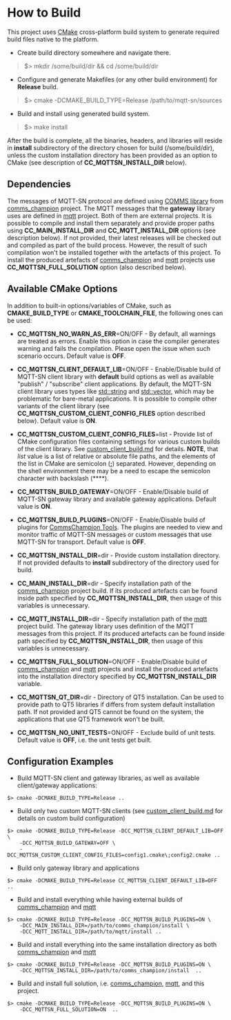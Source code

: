 # How to Build

This project uses [CMake](https://cmake.org) cross-platform build system to
generate required build files native to the platform.

- Create build directory somewhere and navigate there.

>$> mkdir /some/build/dir && cd /some/build/dir

- Configure and generate Makefiles (or any other build environment) for **Release** build.

>$> cmake -DCMAKE_BUILD_TYPE=Release /path/to/mqtt-sn/sources

- Build and install using generated build system.

>$> make install

After the build is complete, all the binaries, headers, and libraries will reside
in **install** subdirectory of the directory chosen for build (/some/build/dir),
unless the custom installation directory has been provided as an option to CMake
(see description of **CC_MQTTSN_INSTALL_DIR** below).

## Dependencies
The messages of MQTT-SN protocol are defined using 
[COMMS library](https://github.com/arobenko/comms_champion#comms-library) from 
[comms_champion](https://github.com/arobenko/comms_champion) project. The MQTT
messages that the **gateway** library uses are defined in 
[mqtt](https://github.com/arobenko/mqtt) project. Both of them are external
projects. It is possible to compile and install them separately and provide
proper paths using **CC_MAIN_INSTALL_DIR** and **CC_MQTT_INSTALL_DIR** options
(see description below). If not provided, their latest releases will be checked 
out and compiled as part of the build process. However, the result of such 
compilation won't be installed together with the artefacts of this project. To
install the produced artefacts of 
[comms_champion](https://github.com/arobenko/comms_champion) and 
[mqtt](https://github.com/arobenko/mqtt) projects use 
**CC_MQTTSN_FULL_SOLUTION** option (also described below).

## Available CMake Options

In addition to built-in options/variables of CMake, such as **CMAKE_BUILD_TYPE** or
**CMAKE_TOOLCHAIN_FILE**, the following ones can be used:

- **CC_MQTTSN_NO_WARN_AS_ERR**=ON/OFF - By default, all warnings are treated as
errors. Enable this option in case the compiler generates warning and fails the
compilation. Please open the issue when such scenario occurs. Default value is 
**OFF**.

- **CC_MQTTSN_CLIENT_DEFAULT_LIB**=ON/OFF - Enable/Disable build of MQTT-SN
client library with **default** build options as well as available "publish" /
"subscribe" client applications. By default, the MQTT-SN client library
uses types like [std::string](http://en.cppreference.com/w/cpp/string/basic_string)
and [std::vector](http://en.cppreference.com/w/cpp/container/vector), which
may be problematic for bare-metal applications. It is 
possible to compile other variants of the client library (see 
**CC_MQTTSN_CUSTOM_CLIENT_CONFIG_FILES** option described below). 
Default value is **ON**.

- **CC_MQTTSN_CUSTOM_CLIENT_CONFIG_FILES**=list - Provide list of CMake configuration 
files containing settings for various custom builds of the client library. See
[custom_client_build.md](custom_client_build.md) for details. **NOTE**, that
*list* value is a list of relative or absolute file paths, 
and the elements of the list in CMake are
semicolon (**;**) separated. However, depending on the shell environment there 
may be a need to escape the semicolon character with backslash (**\**).

- **CC_MQTTSN_BUILD_GATEWAY**=ON/OFF - Enable/Disable build of MQTT-SN gateway
library and available gateway applications. Default value is **ON**.

- **CC_MQTTSN_BUILD_PLUGINS**=ON/OFF - Enable/Disable build of plugins for
[CommsChampion Tools](https://github.com/arobenko/comms_champion#commschampion-tools).
The plugins are needed to view and monitor traffic of MQTT-SN messages or 
custom messages that use MQTT-SN for transport. Default value is **OFF**.

- **CC_MQTTSN_INSTALL_DIR**=dir - Provide custom installation directory. If
not provided defaults to **install** subdirectory of the directory used for
build.

- **CC_MAIN_INSTALL_DIR**=dir - Specify installation path of the 
[comms_champion](https://github.com/arobenko/comms_champion) project build. 
If its produced artefacts can be found inside path specified by
**CC_MQTTSN_INSTALL_DIR**, then usage of this variables is unnecessary.

- **CC_MQTT_INSTALL_DIR**=dir - Specify installation path of the 
[mqtt](https://github.com/arobenko/mqtt) project build. The gateway library
uses definition of the MQTT messages from this project. If its produced artefacts can be found inside path specified by
**CC_MQTTSN_INSTALL_DIR**, then usage of this variables is unnecessary.

- **CC_MQTTSN_FULL_SOLUTION**=ON/OFF - Enable/Disable build of 
[comms_champion](https://github.com/arobenko/comms_champion) and
[mqtt](https://github.com/arobenko/mqtt) projects and install the produced
artefacts into the installation directory specified by **CC_MQTTSN_INSTALL_DIR**
variable.

- **CC_MQTTSN_QT_DIR**=dir - Directory of QT5 installation. Can be used to 
provide path to QT5 libraries if differs from system default installation path. If not
provided and QT5 cannot be found on the system, the applications that use QT5 
framework won't be built.

- **CC_MQTTSN_NO_UNIT_TESTS**=ON/OFF - Exclude build of unit tests. Default value is 
**OFF**, i.e. the unit tests get built.

## Configuration Examples

- Build MQTT-SN client and gateway libraries, as well as available client/gateway
applications:
```
$> cmake -DCMAKE_BUILD_TYPE=Release ..
```
- Build only two custom MQTT-SN clients (see [custom_client_build.md](custom_client_build.md)
for details on custom build configuration)
```
$> cmake -DCMAKE_BUILD_TYPE=Release -DCC_MQTTSN_CLIENT_DEFAULT_LIB=OFF \
    -DCC_MQTTSN_BUILD_GATEWAY=OFF \
    -DCC_MQTTSN_CUSTOM_CLIENT_CONFIG_FILES=config1.cmake\;config2.cmake ..
```
- Build only gateway library and applications
```
$> cmake -DCMAKE_BUILD_TYPE=Release CC_MQTTSN_CLIENT_DEFAULT_LIB=OFF ..
```
- Build and install everything while having external builds of 
[comms_champion](https://github.com/arobenko/comms_champion) and
[mqtt](https://github.com/arobenko/mqtt)
```
$> cmake -DCMAKE_BUILD_TYPE=Release -DCC_MQTTSN_BUILD_PLUGINS=ON \
    -DCC_MAIN_INSTALL_DIR=/path/to/comms_champion/install \
    -DCC_MQTT_INSTALL_DIR=/path/to/mqtt/install ..
```
- Build and install everything into the same installation directory as
both [comms_champion](https://github.com/arobenko/comms_champion) and
[mqtt](https://github.com/arobenko/mqtt)
```
$> cmake -DCMAKE_BUILD_TYPE=Release -DCC_MQTTSN_BUILD_PLUGINS=ON \
    -DCC_MQTTSN_INSTALL_DIR=/path/to/comms_champion/install  ..
```
- Build and install full solution, i.e. [comms_champion](https://github.com/arobenko/comms_champion),
[mqtt](https://github.com/arobenko/mqtt), and this project.
```
$> cmake -DCMAKE_BUILD_TYPE=Release -DCC_MQTTSN_BUILD_PLUGINS=ON \
    -DCC_MQTTSN_FULL_SOLUTION=ON  ..
```

